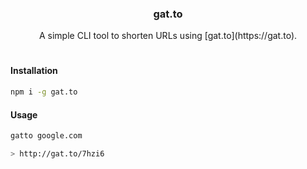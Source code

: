 <h3 align="center">gat.to</h3>
<p align="center">A simple CLI tool to shorten URLs using [gat.to](https://gat.to).</p>
<h1></h1>

#### Installation

```bash
npm i -g gat.to
```

#### Usage

```bash
gatto google.com

> http://gat.to/7hzi6
```
